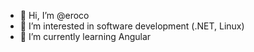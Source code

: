- 👋 Hi, I’m @eroco
- 👀 I’m interested in software development (.NET, Linux)
- 🌱 I’m currently learning Angular
<!--
- 💞️ I’m looking to collaborate on ...
- 📫 How to reach me ...
-->
<!---
eroco/eroco is a ✨ special ✨ repository because its `README.md` (this file) appears on your GitHub profile.
You can click the Preview link to take a look at your changes.
--->
